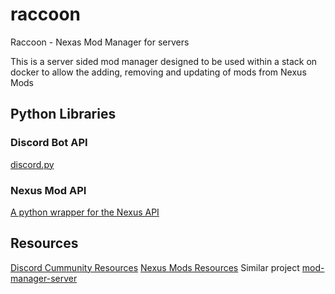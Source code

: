 # raccoon
Raccoon - Nexas Mod Manager for servers

This is a server sided mod manager designed to be used within a stack on docker to allow the adding, removing and updating of mods from Nexus Mods


## Python Libraries
### Discord Bot API
[discord.py](https://github.com/Rapptz/discord.py)
### Nexus Mod API
[A python wrapper for the Nexus API](https://github.com/GandaG/pynxm)

## Resources
[Discord Cummunity Resources](https://discord.com/developers/docs/topics/community-resources)
[Nexus Mods Resources](https://app.swaggerhub.com/apis-docs/NexusMods/nexus-mods_public_api_params_in_form_data/1.0)
Similar project [mod-manager-server](https://github.com/devon-wolf/mod-manager-server)
